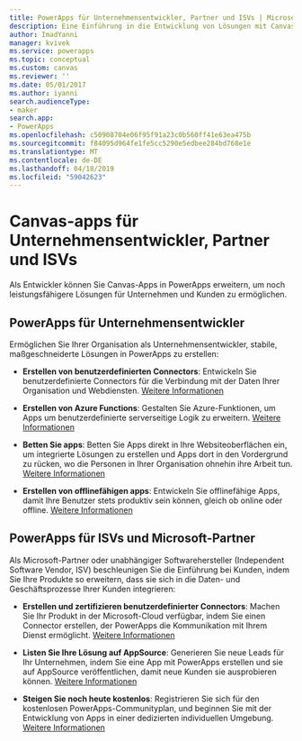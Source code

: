 ```yaml
---
title: PowerApps für Unternehmensentwickler, Partner und ISVs | Microsoft-Dokumentation
description: Eine Einführung in die Entwicklung von Lösungen mit Canvas-apps.
author: ImadYanni
manager: kvivek
ms.service: powerapps
ms.topic: conceptual
ms.custom: canvas
ms.reviewer: ''
ms.date: 05/01/2017
ms.author: iyanni
search.audienceType:
- maker
search.app:
- PowerApps
ms.openlocfilehash: c50908704e06f95f91a23c0b560ff41e63ea475b
ms.sourcegitcommit: f84095d964fe1fe5cc5290e5edbee284bd768e1e
ms.translationtype: MT
ms.contentlocale: de-DE
ms.lasthandoff: 04/18/2019
ms.locfileid: "59042623"
---
```

# <a name="canvas-apps-for-enterprise-developers-partners-and-isvs"></a>Canvas-apps für Unternehmensentwickler, Partner und ISVs

Als Entwickler können Sie Canvas-Apps in PowerApps erweitern, um noch leistungsfähigere Lösungen für Unternehmen und Kunden zu ermöglichen.

## <a name="powerapps-for-enterprise-developers"></a>PowerApps für Unternehmensentwickler

Ermöglichen Sie Ihrer Organisation als Unternehmensentwickler, stabile, maßgeschneiderte Lösungen in PowerApps zu erstellen:

- **Erstellen von benutzerdefinierten Connectors**: Entwickeln Sie benutzerdefinierte Connectors für die Verbindung mit der Daten Ihrer Organisation und Webdiensten. [Weitere Informationen](https://docs.microsoft.com/connectors/custom-connectors/)

- **Erstellen von Azure Functions**: Gestalten Sie Azure-Funktionen, um Apps um benutzerdefinierte serverseitige Logik zu erweitern. [Weitere Informationen](https://docs.microsoft.com/azure/azure-functions/functions-powerapps-scenario)

- **Betten Sie apps**: Betten Sie Apps direkt in Ihre Websiteoberflächen ein, um integrierte Lösungen zu erstellen und Apps dort in den Vordergrund zu rücken, wo die Personen in Ihrer Organisation ohnehin ihre Arbeit tun. [Weitere Informationen](embed-apps-dev.md)

- **Erstellen von offlinefähigen apps**: Entwickeln Sie offlinefähige Apps, damit Ihre Benutzer stets produktiv sein können, gleich ob online oder offline. [Weitere Informationen](offline-apps.md)

## <a name="powerapps-for-isvs-and-microsoft-partners"></a>PowerApps für ISVs und Microsoft-Partner

Als Microsoft-Partner oder unabhängiger Softwarehersteller (Independent Software Vendor, ISV) beschleunigen Sie die Einführung bei Kunden, indem Sie Ihre Produkte so erweitern, dass sie sich in die Daten- und Geschäftsprozesse Ihrer Kunden integrieren:

- **Erstellen und zertifizieren benutzerdefinierter Connectors**: Machen Sie Ihr Produkt in der Microsoft-Cloud verfügbar, indem Sie einen Connector erstellen, der PowerApps die Kommunikation mit Ihrem Dienst ermöglicht. [Weitere Informationen](https://docs.microsoft.com/connectors/custom-connectors/submit-certification)

- **Listen Sie Ihre Lösung auf AppSource**: Generieren Sie neue Leads für Ihr Unternehmen, indem Sie eine App mit PowerApps erstellen und sie auf AppSource veröffentlichen, damit neue Kunden sie ausprobieren können. [Weitere Informationen](dev-appsource-test-drive.md)

- **Steigen Sie noch heute kostenlos**: Registrieren Sie sich für den kostenlosen PowerApps-Communityplan, und beginnen Sie mit der Entwicklung von Apps in einer dedizierten individuellen Umgebung. [Weitere Informationen](../dev-community-plan.md)
